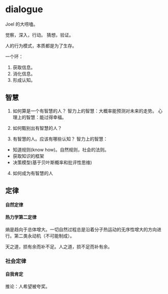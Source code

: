 # dialogue
Joel 的大唠嗑。

觉察，深入，行动。
猜想，验证。

人的行为模式，本质都是为了生存。

一个环：  
1. 获取信息。
2. 消化信息。
3. 形成认知。

## 智慧
1. 如何算是一个有智慧的人？
智力上的智慧：大概率能预测对未来的走势。
心理上的智慧：能过得幸福。

2. 如何甄别出有智慧的人？


3. 有智慧的人。应该有哪些认知？
智力上的智慧：
* 知道规则(know how)。自然规则，社会的法则。
* 获取知识的框架
* 决策模型(基于贝叶斯概率和批评性思维)

4. 如何成为有智慧的人

## 定律
#### 自然定律
#### 热力学第二定律
熵是趋向于总体增大。一切自然过程总是沿着分子热运动的无序性增大的方向进行。第二类永动机（不可能制成）。

天之道，损有余而补不足。人之道，损不足而补有余。

### 社会定律
#### 自我肯定
推论：人希望被夸奖。




